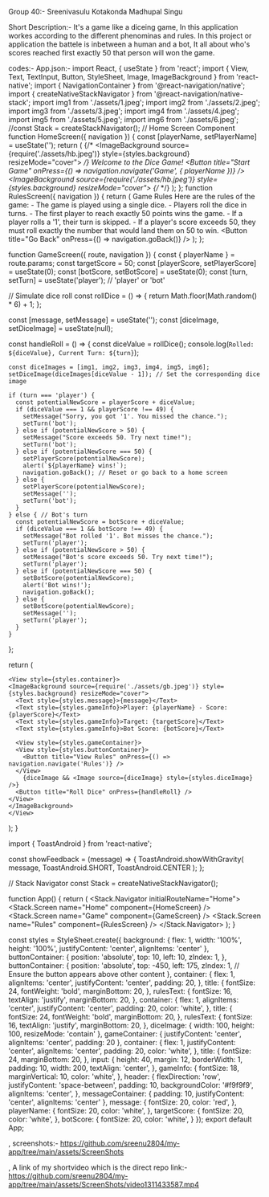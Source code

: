
Group 40:-
Sreenivasulu Kotakonda
Madhupal Singu


Short Description:-
It's a game like a diceing game, In this application workes according to the different phenominas and rules. In this project or application the battele is inbetween a human and a bot, It all about who's scores reached first exactly 50 that person will won the game.

codes:-
App.json:-
import React, { useState } from 'react';
import { View, Text, TextInput, Button, StyleSheet, Image, ImageBackground } from 'react-native';
import { NavigationContainer } from '@react-navigation/native';
import { createNativeStackNavigator } from '@react-navigation/native-stack';
import img1 from './assets/1.jpeg';
import img2 from './assets/2.jpeg';
import img3 from './assets/3.jpeg';
import img4 from './assets/4.jpeg';
import img5 from './assets/5.jpeg';
import img6 from './assets/6.jpeg';
//const Stack = createStackNavigator();
// Home Screen Component
function HomeScreen({ navigation }) {
  const [playerName, setPlayerName] = useState('');
  return (
    <View style={styles.container}>
      {/* <ImageBackground source={require('./assets/hb.jpeg')} style={styles.background} resizeMode="cover"></ImageBackground> */}
      <Text style={styles.title}>Welcome to the Dice Game!</Text>
      <TextInput
        style={styles.input}
        placeholder="Enter your name"
        value={playerName}
        onChangeText={setPlayerName}
      />
      <Button
        title="Start Game"
        onPress={() => navigation.navigate('Game', { playerName })}
      />
      <ImageBackground source={require('./assets/hb.jpeg')} style={styles.background} resizeMode="cover"></ImageBackground>
      {/* </ImageBackground> */}
    </View>
  );
};
function RulesScreen({ navigation }) {
  return (
    <View style={styles.container}>
      <Text style={styles.title}>Game Rules</Text>
      <Text style={styles.rulesText}>
        Here are the rules of the game:
        - The game is played using a single dice.
        - Players roll the dice in turns.
        - The first player to reach exactly 50 points wins the game.
        - If a player rolls a '1', their turn is skipped.
        - If a player's score exceeds 50, they must roll exactly the number that would land them on 50 to win.
      </Text>
      <Button title="Go Back" onPress={() => navigation.goBack()} />
    </View>
  );
};

function GameScreen({ route, navigation }) {
  const { playerName } = route.params;
  const targetScore = 50;
  const [playerScore, setPlayerScore] = useState(0);
  const [botScore, setBotScore] = useState(0);
  const [turn, setTurn] = useState('player'); // 'player' or 'bot'

  // Simulate dice roll
  const rollDice = () => {
    return Math.floor(Math.random() * 6) + 1;
  };


  const [message, setMessage] = useState('');
  const [diceImage, setDiceImage] = useState(null);

  const handleRoll = () => {
    const diceValue = rollDice();
    console.log(`Rolled: ${diceValue}, Current Turn: ${turn}`);
    
    const diceImages = [img1, img2, img3, img4, img5, img6];
    setDiceImage(diceImages[diceValue - 1]); // Set the corresponding dice image
  
    if (turn === 'player') {
      const potentialNewScore = playerScore + diceValue;
      if (diceValue === 1 && playerScore !== 49) {
        setMessage("Sorry, you got '1'. You missed the chance.");
        setTurn('bot');
      } else if (potentialNewScore > 50) {
        setMessage("Score exceeds 50. Try next time!");
        setTurn('bot');
      } else if (potentialNewScore === 50) {
        setPlayerScore(potentialNewScore);
        alert(`${playerName} wins!`);
        navigation.goBack(); // Reset or go back to a home screen
      } else {
        setPlayerScore(potentialNewScore);
        setMessage('');
        setTurn('bot');
      }
    } else { // Bot's turn
      const potentialNewScore = botScore + diceValue;
      if (diceValue === 1 && botScore !== 49) {
        setMessage("Bot rolled '1'. Bot misses the chance.");
        setTurn('player');
      } else if (potentialNewScore > 50) {
        setMessage("Bot's score exceeds 50. Try next time!");
        setTurn('player');
      } else if (potentialNewScore === 50) {
        setBotScore(potentialNewScore);
        alert('Bot wins!');
        navigation.goBack();
      } else {
        setBotScore(potentialNewScore);
        setMessage('');
        setTurn('player');
      }
    }
  };
  
  return (

    <View style={styles.container}>
    <ImageBackground source={require('./assets/gb.jpeg')} style={styles.background} resizeMode="cover">
      <Text style={styles.message}>{message}</Text>
      <Text style={styles.gameInfo}>Player: {playerName} - Score: {playerScore}</Text>
      <Text style={styles.gameInfo}>Target: {targetScore}</Text>
      <Text style={styles.gameInfo}>Bot Score: {botScore}</Text>
      
      <View style={styles.gameContainer}>
      <View style={styles.buttonContainer}>
        <Button title="View Rules" onPress={() => navigation.navigate('Rules')} />
      </View>
        {diceImage && <Image source={diceImage} style={styles.diceImage} />}
      <Button title="Roll Dice" onPress={handleRoll} />
    </View>
    </ImageBackground>
    </View>
  );
}


import { ToastAndroid } from 'react-native';

const showFeedback = (message) => {
  ToastAndroid.showWithGravity(
    message,
    ToastAndroid.SHORT,
    ToastAndroid.CENTER
  );
};


// Stack Navigator
const Stack = createNativeStackNavigator();

function App() {
  return (
    <NavigationContainer>
      <Stack.Navigator initialRouteName="Home">
        <Stack.Screen name="Home" component={HomeScreen} />
        <Stack.Screen name="Game" component={GameScreen} />
        <Stack.Screen name="Rules" component={RulesScreen} />
      </Stack.Navigator>
    </NavigationContainer>
  );
}

const styles = StyleSheet.create({
  background: {
    flex: 1,
    width: '100%',
    height: '100%',
    justifyContent: 'center',
    alignItems: 'center'
  },
  buttonContainer: {
    position: 'absolute',
    top: 10,
    left: 10,
    zIndex: 1,
  },
  buttonContainer: {
    position: 'absolute',
    top: -450,
    left: 175,
    zIndex: 1, // Ensure the button appears above other content
  },
  container: {
    flex: 1,
    alignItems: 'center',
    justifyContent: 'center',
    padding: 20,
  },
  title: {
    fontSize: 24,
    fontWeight: 'bold',
    marginBottom: 20,
  },
  rulesText: {
    fontSize: 16,
    textAlign: 'justify',
    marginBottom: 20,
  },
  container: {
    flex: 1,
    alignItems: 'center',
    justifyContent: 'center',
    padding: 20,
    color: 'white',
  },
  title: {
    fontSize: 24,
    fontWeight: 'bold',
    marginBottom: 20,
  },
  rulesText: {
    fontSize: 16,
    textAlign: 'justify',
    marginBottom: 20,
  },
  diceImage: {
    width: 100,
    height: 100,
    resizeMode: 'contain'
  },
  gameContainer: {
    justifyContent: 'center',
    alignItems: 'center',
    padding: 20
  },
  container: {
    flex: 1,
    justifyContent: 'center',
    alignItems: 'center',
    padding: 20,
    color: 'white',
  },
  title: {
    fontSize: 24,
    marginBottom: 20,
  },
  input: {
    height: 40,
    margin: 12,
    borderWidth: 1,
    padding: 10,
    width: 200,
    textAlign: 'center',
  },
  gameInfo: {
    fontSize: 18,
    marginVertical: 10,
    color: 'white',
  },
  header: {
    flexDirection: 'row',
    justifyContent: 'space-between',
    padding: 10,
    backgroundColor: '#f9f9f9',
    alignItems: 'center',
  },
  messageContainer: {
    padding: 10,
    justifyContent: 'center',
    alignItems: 'center'
  },
  message: {
    fontSize: 20,
    color: 'red',
  },
  playerName: {
    fontSize: 20,
    color: 'white',
  },
  targetScore: {
    fontSize: 20,
    color: 'white',
  },
  botScore: {
    fontSize: 20,
    color: 'white',
  }
});
export default App;


, screenshots:-
https://github.com/sreenu2804/my-app/tree/main/assets/ScreenShots


, A link of my shortvideo which is the direct repo link:-
https://github.com/sreenu2804/my-app/tree/main/assets/ScreenShots/video1311433587.mp4
